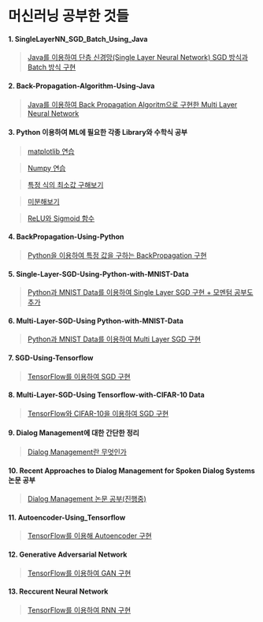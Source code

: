 # 머신러닝 공부한 것들
#### 1. SingleLayerNN_SGD_Batch_Using_Java 
> [Java를 이용하여 단층 신경망(Single Layer Neural Network) SGD 방식과 Batch 방식 구현](https://github.com/jis1218/SingleLayerNN_SGD_Batch_Using_Java)

#### 2. Back-Propagation-Algorithm-Using-Java 
> [Java를 이용하여 Back Propagation Algoritm으로 구현한 Multi Layer Neural Network](https://github.com/jis1218/Back-Propagation-Algorithm-Using-Java)
    
#### 3. Python 이용하여 ML에 필요한 각종 Library와 수학식 공부
> [matplotlib 연습](https://github.com/jis1218/Python-matplotlib-prac)

> [Numpy 연습](https://github.com/jis1218/Python-Numpy-Prac)

> [특정 식의 최소값 구해보기](https://github.com/jis1218/Python-Machine-Learning-Practice)

> [미분해보기](https://github.com/jis1218/Differentiation-Using-Python)

> [ReLU와 Sigmoid 함수](https://github.com/jis1218/Activation-Function)


#### 4. BackPropagation-Using-Python
> [Python을 이용하여 특정 값을 구하는 BackPropagation 구현](https://github.com/jis1218/BackPropagation-Using-Python)

#### 5. Single-Layer-SGD-Using-Python-with-MNIST-Data 
> [Python과 MNIST Data를 이용하여 Single Layer SGD 구현 + 모멘텀 공부도 추가](https://github.com/jis1218/Single-Layer-SGD-Using-Python-with-MNIST-Data)


#### 6. Multi-Layer-SGD-Using Python-with-MNIST-Data
> [Python과 MNIST Data를 이용하여 Multi Layer SGD 구현](https://github.com/jis1218/BackPropagation-Using-Python-Using-MNIST/tree/master/BackPropa)

#### 7. SGD-Using-Tensorflow 
> [TensorFlow를 이용하여 SGD 구현](https://github.com/jis1218/SGD-Using-Tensorflow)

#### 8. Multi-Layer-SGD-Using Tensorflow-with-CIFAR-10 Data
> [TensorFlow와 CIFAR-10을 이용하여 SGD 구현](https://github.com/jis1218/CIFAR-10-Using-Tensorflow)

#### 9. Dialog Management에 대한 간단한 정리
> [Dialog Management란 무엇인가](https://github.com/jis1218/Dialog-Management)

#### 10. Recent Approaches to Dialog Management for Spoken Dialog Systems 논문 공부
> [Dialog Management 논문 공부(진행중)](https://github.com/jis1218/Machine-Learning-Study/tree/master/논문/Recent%20Approaches%20to%20Dialog%20Management%20for%20Spoken%20Dialog%20Systems)

#### 11. Autoencoder-Using_Tensorflow
> [TensorFlow를 이용해 Autoencoder 구현](https://github.com/jis1218/AutoEncoder-MachineLearning)

#### 12. Generative Adversarial Network
> [TensorFlow를 이용하여 GAN 구현](https://github.com/jis1218/Generative-Adversarial-Network)

#### 13. Reccurent Neural Network
> [TensorFlow를 이용하여 RNN 구현](https://github.com/jis1218/Recurrent-Neural-Network)